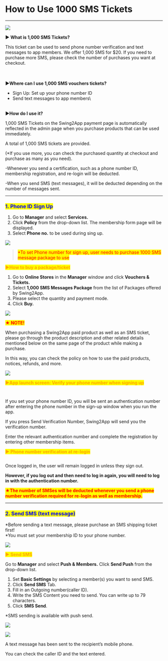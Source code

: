 # How to Use 1000 SMS Tickets

****

![](https://support.swing2app.com/wp-content/uploads/2018/10/vo.png)

**▶ What is 1,000 SMS Tickets?**

This ticket can be used to send phone number verification and text messages to app members. We offer 1,000 SMS for $20. If you need to purchase more SMS, please check the number of purchases you want at checkout.

\
\
**▶Where can I use 1,000 SMS vouchers tickets?**

* Sign Up: Set up your phone number ID
* Send text messages to app members\


\
**▶How do I use it?**

1,000 SMS Tickets on the Swing2App payment page is automatically reflected in the admin page when you purchase products that can be used immediately.

A total of 1,000 SMS tickets are provided.

(\*If you use more, you can check the purchased quantity at checkout and purchase as many as you need).

\-Whenever you send a certification, such as a phone number ID, membership registration, and re-login will be deducted.

\-When you send SMS (text messages), it will be deducted depending on the number of messages sent.

***

### <mark style="color:blue;">**1. Phone ID Sign Up**</mark>

1. Go to **Manager** and select **Services.**
2. Click **Policy** from the drop-down list. The membership form page will be displayed.
3. Select **Phone no.** to be used during sing up.

![](https://support.swing2app.com/wp-content/uploads/2018/10/SMS2-1.png)

> <mark style="color:red;">\*To set Phone number for sign up, user needs to purchase 1000 SMS message package to use</mark>&#x20;

<mark style="color:orange;">**▶How to buy a package/ticket**</mark>

1. Go to **Online Stores** in the **Manager** window and click **Vouchers & Tickets.**
2. Select **1,000 SMS Messages Package** from the list of Packages offered by Swing2App.
3. Please select the quantity and payment mode.&#x20;
4. Click **Buy.**&#x20;

![](https://support.swing2app.com/wp-content/uploads/2018/10/f.png)

<mark style="color:red;">**★ NOTE!**</mark>

When purchasing a Swing2App paid product as well as an SMS ticket, please go through the product description and other related details mentioned below on the same page of the product while making a purchase.&#x20;

In this way, you can check the policy on how to use the paid products, notices, refunds, and more.&#x20;



![](https://support.swing2app.com/wp-content/uploads/2018/10/Screenshot-2020-04-17-at-15.02.07.png)

<mark style="color:orange;">**▶App launch screen: Verify your phone number when signing up**</mark>

<figure><img src="../../../.gitbook/assets/Group-201m@3x.png" alt=""><figcaption></figcaption></figure>

<figure><img src="../../../.gitbook/assets/Group-198h@3x.png" alt=""><figcaption></figcaption></figure>

If you set your phone number ID, you will be sent an authentication number after entering the phone number in the sign-up window when you run the app.

If you press Send Verification Number, Swing2App will send you the verification number.&#x20;

Enter the relevant authentication number and complete the registration by entering other membership items.



<mark style="color:orange;">**▶ Phone number verification at re-login**</mark>

<figure><img src="../../../.gitbook/assets/Group-202g@3x.png" alt=""><figcaption></figcaption></figure>

Once logged in, the user will remain logged in unless they sign out.

**However, if you log out and then need to log in again, you will need to log in with the authentication number.**

<mark style="color:red;">**★The number of SMSes will be deducted whenever you send a phone number verification required for re-login as well as membership.**</mark>

***

### <mark style="color:blue;">**2. Send SMS (text message)**</mark>

\*Before sending a text message, please purchase an SMS shipping ticket first!\
\*You must set your membership ID to your phone number.

![](https://support.swing2app.com/wp-content/uploads/2018/10/SMS6.png)

<mark style="color:orange;">**▶ Send SMS**</mark>

Go to **Manager** and select **Push & Members.** Click **Send Push** from the drop-down list.&#x20;

1. Set **Basic Settings** by selecting a member(s) you want to send SMS.
2. Click **Send SMS** Tab.
3. Fill in an Outgoing number(caller ID).
4. Write the SMS Content you need to send. You can write up to 79 characters.
5. Click **SMS Send**.

\*SMS sending is available with push send.

![](https://support.swing2app.com/wp-content/uploads/2018/10/SMS1-1.png)

![](https://support.swing2app.com/wp-content/uploads/2018/10/SMS.png)

A text message has been sent to the recipient’s mobile phone.

You can check the caller ID and the text entered.
